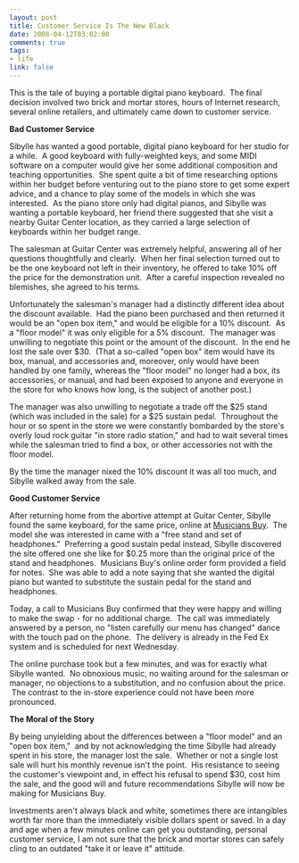 ```yaml
--- 
layout: post
title: Customer Service Is The New Black
date: 2008-04-12T03:02:00
comments: true
tags:
- life
link: false
---
```

This is the tale of buying a portable digital piano keyboard.  The final decision involved two brick and mortar stores, hours of Internet research, several online retailers, and ultimately came down to customer service.  

<strong>Bad Customer Service</strong>

Sibylle has wanted a good portable, digital piano keyboard for her studio for a while.  A good keyboard with fully-weighted keys, and some MIDI software on a computer would give her some additional composition and teaching opportunities.  She spent quite a bit of time researching options within her budget before venturing out to the piano store to get some expert advice, and a chance to play some of the models in which she was interested.  As the piano store only had digital pianos, and Sibylle was wanting a portable keyboard, her friend there suggested that she visit a nearby Guitar Center location, as they carried a large selection of keyboards within her budget range.

The salesman at Guitar Center was extremely helpful, answering all of her questions thoughtfully and clearly.  When her final selection turned out to be the one keyboard not left in their inventory, he offered to take 10% off the price for the demonstration unit.  After a careful inspection revealed no blemishes, she agreed to his terms.

Unfortunately the salesman's manager had a distinctly different idea about the discount available.  Had the piano been purchased and then returned it would be an "open box item," and would be eligible for a 10% discount.  As a "floor model" it was only eligible for a 5% discount.  The manager was unwilling to negotiate this point or the amount of the discount.  In the end he lost the sale over $30.  (That a so-called "open box" item would have its box, manual, and accessories and, moreover, only would have been handled by one family, whereas the "floor model" no longer had a box, its accessories, or manual, and had been exposed to anyone and everyone in the store for who knows how long, is the subject of another post.)

The manager was also unwilling to negotiate a trade off the $25 stand (which was included in the sale) for a $25 sustain pedal.  Throughout the hour or so spent in the store we were constantly bombarded by the store's overly loud rock guitar "in store radio station," and had to wait several times while the salesman tried to find a box, or other accessories not with the floor model.

By the time the manager nixed the 10% discount it was all too much, and Sibylle walked away from the sale.  

<strong>Good Customer Service</strong>

After returning home from the abortive attempt at Guitar Center, Sibylle found the same keyboard, for the same price, online at <a title="Musicians Buy" href="http://musiciansbuy.com">Musicians Buy</a>.  The model she was interested in came with a "free stand and set of headphones."  Preferring a good sustain pedal instead, Sibylle discovered the site offered one she like for $0.25 more than the original price of the stand and headphones.  Musicians Buy's online order form provided a field for notes.  She was able to add a note saying that she wanted the digital piano but wanted to substitute the sustain pedal for the stand and headphones.

Today, a call to Musicians Buy confirmed that they were happy and willing to make the swap - for no additional charge.  The call was immediately answered by a person, no "listen carefully our menu has changed" dance with the touch pad on the phone.  The delivery is already in the Fed Ex system and is scheduled for next Wednesday.

The online purchase took but a few minutes, and was for exactly what Sibylle wanted.  No obnoxious music, no waiting around for the salesman or manager, no objections to a substitution, and no confusion about the price.  The contrast to the in-store experience could not have been more pronounced.

<strong>The Moral of the Story</strong>

By being unyielding about the differences between a "floor model" and an "open box item,"  and by not acknowledging the time Sibylle had already spent in his store, the manager lost the sale.  Whether or not a single lost sale will hurt his monthly revenue isn't the point.  His resistance to seeing the customer's viewpoint and, in effect his refusal to spend $30, cost him the sale, and the good will and future recommendations Sibylle will now be making for Musicians Buy. 

Investments aren't always black and white, sometimes there are intangibles worth far more than the immediately visible dollars spent or saved. In a day and age when a few minutes online can get you outstanding, personal customer service, I am not sure that the brick and mortar stores can safely cling to an outdated "take it or leave it" attitude.
